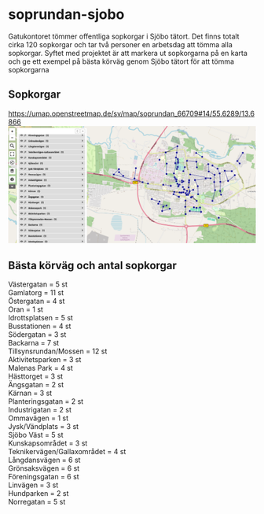 # soprundan-sjobo
Gatukontoret tömmer offentliga sopkorgar i Sjöbo tätort. Det finns totalt cirka 120 sopkorgar och tar två personer en arbetsdag att tömma alla sopkorgar. Syftet med projektet är att markera ut sopkorgarna på en karta och ge ett exempel på bästa körväg genom Sjöbo tätort för att tömma sopkorgarna
## Sopkorgar
https://umap.openstreetmap.de/sv/map/soprundan_66709#14/55.6289/13.6866<BR>
![uMap.png](mitt/uMap.png)
## Bästa körväg och antal sopkorgar
Västergatan = 5 st<BR>
Gamlatorg = 11 st<BR>
Östergatan = 4 st<BR>
Oran = 1 st<BR>
Idrottsplatsen = 5 st<BR>
Busstationen = 4 st<BR>
Södergatan = 3 st<BR>
Backarna = 7 st<BR>
Tillsynsrundan/Mossen = 12 st<BR>
Aktivitetsparken = 3 st<BR>
Malenas Park = 4 st<BR>
Hästtorget = 3 st<BR>
Ängsgatan = 2 st<BR>
Kärnan = 3 st<BR>
Planteringsgatan = 2 st<BR>
Industrigatan = 2 st<BR>
Ommavägen = 1 st<BR>
Jysk/Vändplats = 3 st<BR>
Sjöbo Väst = 5 st<BR>
Kunskapsområdet = 3 st<BR>
Teknikervägen/Gallaxområdet = 4 st<BR>
Långdansvägen = 6 st<BR>
Grönsaksvägen = 6 st<BR>
Föreningsgatan = 6 st<BR>
Linvägen = 3 st<BR>
Hundparken = 2 st<BR>
Norregatan = 5 st<BR>